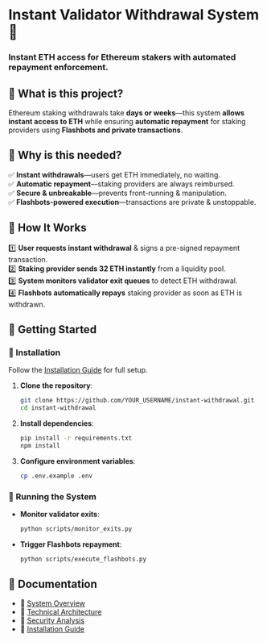 # **Instant Validator Withdrawal System 🚀**
### **Instant ETH access for Ethereum stakers with automated repayment enforcement.**

## **🔹 What is this project?**
Ethereum staking withdrawals take **days or weeks**—this system **allows instant access to ETH** while ensuring **automatic repayment** for staking providers using **Flashbots and private transactions**.

## **🔹 Why is this needed?**
✅ **Instant withdrawals**—users get ETH immediately, no waiting.  
✅ **Automatic repayment**—staking providers are always reimbursed.  
✅ **Secure & unbreakable**—prevents front-running & manipulation.  
✅ **Flashbots-powered execution**—transactions are private & unstoppable.  

## **🔹 How It Works**
1️⃣ **User requests instant withdrawal** & signs a pre-signed repayment transaction.  
2️⃣ **Staking provider sends 32 ETH instantly** from a liquidity pool.  
3️⃣ **System monitors validator exit queues** to detect ETH withdrawal.  
4️⃣ **Flashbots automatically repays** staking provider as soon as ETH is withdrawn.  

## **🔹 Getting Started**
### **📌 Installation**
Follow the [Installation Guide](./docs/INSTALLATION_GUIDE.md) for full setup.

1. **Clone the repository**:
   ```sh
   git clone https://github.com/YOUR_USERNAME/instant-withdrawal.git
   cd instant-withdrawal
   ```
2. **Install dependencies**:
   ```sh
   pip install -r requirements.txt
   npm install
   ```
3. **Configure environment variables**:
   ```sh
   cp .env.example .env
   ```

### **📌 Running the System**
- **Monitor validator exits**:  
  ```sh
  python scripts/monitor_exits.py
  ```
- **Trigger Flashbots repayment**:  
  ```sh
  python scripts/execute_flashbots.py
  ```

## **🔹 Documentation**
- 📖 [System Overview](./docs/SYSTEM_OVERVIEW.md)  
- 📖 [Technical Architecture](./docs/TECHNICAL_ARCHITECTURE.md)  
- 📖 [Security Analysis](./docs/SECURITY_ANALYSIS.md)  
- 📖 [Installation Guide](./docs/INSTALLATION_GUIDE.md)  
